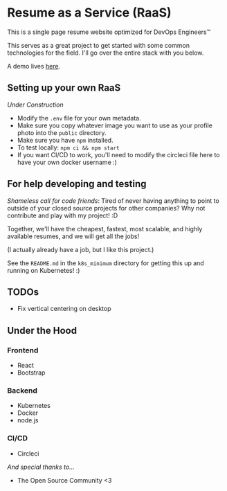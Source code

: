 Resume as a Service (RaaS)
=====================
This is a single page resume website optimized for DevOps Engineers&trade;

This serves as a great project to get started with some common technologies for
the field. I'll go over the entire stack with you below.

A demo lives [here](https://jessebot.io).

Setting up your own RaaS
-------------------------
*Under Construction*
* Modify the `.env` file for your own metadata.
* Make sure you copy whatever image you want to use as your profile photo into 
  the `public` directory.
* Make sure you have `npm` installed.
* To test locally: `npm ci && npm start`
* If you want CI/CD to work, you'll need to modify the circleci file here to 
  have your own docker username :)

For help developing and testing
-----------------------------
*Shameless call for code friends*: Tired of never having anything to point to
outside of your closed source projects for other companies? Why not contribute
and play with my project! :D

Together, we'll have the cheapest, fastest, most scalable, and highly available
resumes, and we will get all the jobs!

(I actually already have a job, but I like this project.)

See the `README.md` in the `k8s_minimum` directory for getting this up and
running on Kubernetes! :)

TODOs
-----
* Fix vertical centering on desktop

Under the Hood
--------------

### Frontend
* React
* Bootstrap

### Backend
* Kubernetes
* Docker
* node.js

### CI/CD
* Circleci

_And special thanks to..._
* The Open Source Community <3
